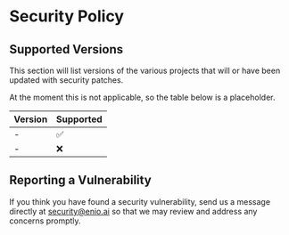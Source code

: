 # Security Policy

## Supported Versions

This section will list versions of the various projects that
will or have been updated with security patches.

At the moment this is not applicable, so the table below is a placeholder.

| Version | Supported          |
| ------- | ------------------ |
| -       | :white_check_mark: |
| -       | :x:                |

## Reporting a Vulnerability

If you think you have found a security vulnerability, send us a message directly
at security@enio.ai so that we may review and address any concerns promptly.
